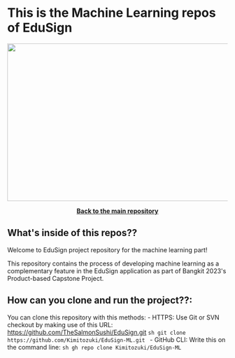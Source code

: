 # This is the Machine Learning repos of EduSign

<p align="center"> <img src="https://cdn.discordapp.com/attachments/755446353643176051/1112727753289117776/capstone.png" width="600" height="360" /> </p>

<div align="center">
  <p align="center">
    <a href="https://github.com/TheSalmonSushi/EduSign"><strong>Back to the main repository</strong></a>
  </p>
</div>

## What's inside of this repos??

Welcome to EduSign project repository for the machine learning part! 

This repository contains the process of developing machine learning as a complementary feature in the EduSign application as part of Bangkit 2023's Product-based Capstone Project.

## How can you clone and run the project??:
You can clone this repository with this methods:
	- HTTPS: Use Git or SVN checkout by making use of this URL: https://github.com/TheSalmonSushi/EduSign.git
	   ```sh
	   git clone https://github.com/Kimitozuki/EduSign-ML.git
	   ```
	- GitHub CLI: Write this on the command line: 
	   ```sh
	   gh repo clone Kimitozuki/EduSign-ML
	   ```

